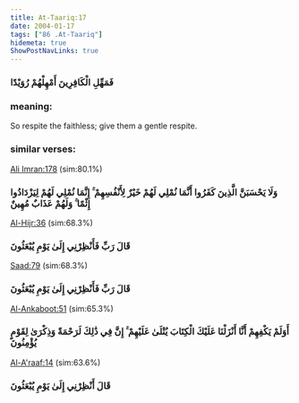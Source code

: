 ```yaml
---
title: At-Taariq:17
date: 2004-01-17
tags: ["86 .At-Taariq"]
hidemeta: true 
ShowPostNavLinks: true 
---
```

### فَمَهِّلِ الْكَافِرِينَ أَمْهِلْهُمْ رُوَيْدًا
### meaning: 
So respite the faithless; give them a gentle respite.
### similar verses: 

[Ali Imran:178](/3/178) (sim:80.1%)

### وَلَا يَحْسَبَنَّ الَّذِينَ كَفَرُوا أَنَّمَا نُمْلِي لَهُمْ خَيْرٌ لِأَنْفُسِهِمْ ۚ إِنَّمَا نُمْلِي لَهُمْ لِيَزْدَادُوا إِثْمًا ۚ وَلَهُمْ عَذَابٌ مُهِينٌ

[Al-Hijr:36](/15/36) (sim:68.3%)

### قَالَ رَبِّ فَأَنْظِرْنِي إِلَىٰ يَوْمِ يُبْعَثُونَ

[Saad:79](/38/79) (sim:68.3%)

### قَالَ رَبِّ فَأَنْظِرْنِي إِلَىٰ يَوْمِ يُبْعَثُونَ

[Al-Ankaboot:51](/29/51) (sim:65.3%)

### أَوَلَمْ يَكْفِهِمْ أَنَّا أَنْزَلْنَا عَلَيْكَ الْكِتَابَ يُتْلَىٰ عَلَيْهِمْ ۚ إِنَّ فِي ذَٰلِكَ لَرَحْمَةً وَذِكْرَىٰ لِقَوْمٍ يُؤْمِنُونَ

[Al-A'raaf:14](/7/14) (sim:63.6%)

### قَالَ أَنْظِرْنِي إِلَىٰ يَوْمِ يُبْعَثُونَ
